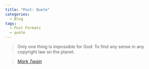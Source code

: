 ```yaml
---
title: "Post: Quote"
categories:
  - Blog
tags:
  - Post Formats
  - quote
---
```


> Only one thing is impossible for God: To find any sense in any copyright law on the planet.
  
  

> <cite><a href="http://www.brainyquote.com/quotes/quotes/m/marktwain163473.html">Mark Twain</a></cite>
